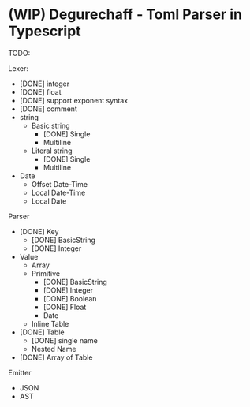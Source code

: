 (WIP) Degurechaff - Toml Parser in Typescript
=================

TODO:

Lexer:
- [DONE] integer
- [DONE] float
- [DONE] support exponent syntax
- [DONE] comment
- string
  - Basic string
    - [DONE] Single
    - Multiline
  - Literal string
    - [DONE] Single
    - Multiline
- Date
  - Offset Date-Time
  - Local Date-Time
  - Local Date

Parser
- [DONE] Key
  - [DONE] BasicString
  - [DONE] Integer
- Value
  - Array
  - Primitive
    - [DONE] BasicString
    - [DONE] Integer
    - [DONE] Boolean
    - [DONE] Float
    - Date
  - Inline Table
- [DONE] Table
  - [DONE] single name
  - Nested Name
- [DONE] Array of Table

Emitter
- JSON
- AST
